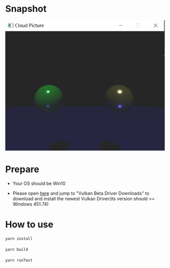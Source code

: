 # Snapshot

[![scene1](./snapshot/scene1.png)](https://github.com/Wonder-Technology/Wonder.js)

# Prepare

- Your OS should be Win10

- Please open [here](https://developer.nvidia.com/vulkan-driver) and jump to "Vulkan Beta Driver Downloads" to download and install the newest Vulkan Driver(its version should >= Windows 451.74)


# How to use

```js
yarn install

yarn build

yarn runTest
```